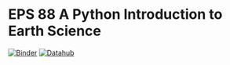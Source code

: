 # EPS 88 A Python Introduction to Earth Science

[![Binder](https://mybinder.org/badge_logo.svg)](https://mybinder.org/v2/gh/ds-modules/CE-110/master?filepath=%2Fnetwork)
[![Datahub](https://img.shields.io/badge/Launch-UCB%20Datahub-blue.svg)](http://datahub.berkeley.edu/user-redirect/interact?account=ds-connectors&repo=EPS-88&branch=master&path=Fall_2018
)

